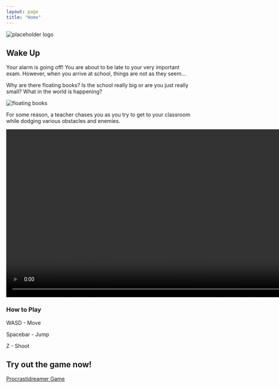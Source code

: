 ```yaml
---
layout: page
title: "Home"
---
```


![placeholder logo](https://cdn.discordapp.com/attachments/1088056272689049720/1088086755229577226/image.png)

## Wake Up

Your alarm is going off! You are about to be late to your very important exam. However, when you arrive at school, things are not as they seem...

Why are there floating books? Is the school really big or are you just really small? What in the world is happening?

![floating books](https://cdn.discordapp.com/attachments/439263167013584898/1103239706931638292/image.png)


For some reason, a teacher chases you as you try to get to your classroom while dodging various obstacles and enemies. 

<video width="900" controls>
  <source type="video/mp4" src="https://cdn.discordapp.com/attachments/1065448729835999275/1103088315277787158/Procrastidreamer_final_trailer.mp4">
</video>

### How to Play

WASD - Move

Spacebar - Jump  

Z - Shoot

## Try out the game now!

[Procrastidreamer Game](https://collegeplatformer.github.io/Procrastidreamer-Game/)